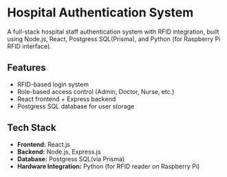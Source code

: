 # Hospital Authentication System

A full-stack hospital staff authentication system with RFID integration, built using Node.js, React, Postgress SQL(Prisma), and Python (for Raspberry Pi RFID interface).

## Features

- RFID-based login system
- Role-based access control (Admin, Doctor, Nurse, etc.)
- React frontend + Express backend
- Postgress SQL database for user storage

## Tech Stack

- **Frontend:** React.js
- **Backend:** Node.js, Express.js
- **Database:** Postgress SQL(via Prisma)
- **Hardware Integration:** Python (for RFID reader on Raspberry Pi)




